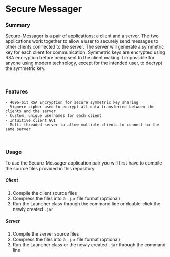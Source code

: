 # Secure Messager

### Summary
Secure-Messager is a pair of applications; a client and a server. The two applications work together to allow a user to securely send messages to other clients connected to the server. The server will generate a symmetric key for each client for communication. Symmetric keys are encrypted using RSA encryption before being sent to the client making it impossible for anyone using modern technology, except for the intended user, to decrypt the symmetric key.

</br>

### Features

	- 4096-bit RSA Encryption for secure symmetric key sharing
	- Vignere cipher used to encrypt all data transferred between the clients and the server
	- Custom, unique usernames for each client
	- Intuitive client GUI
	- Multi-threaded server to allow multiple clients to connect to the same server
	
</br>

### Usage
To use the Secure-Messager application pair you will first have to compile the source files provided in this repository.

##### Client
1. Compile the client source files
2. Compress the files into a `.jar` file format (optional)
3. Run the Launcher class through the command line or double-click the newly created `.jar`

##### Server
1. Compile the server source files
2. Compress the files into a `.jar` file format (optional)
3. Run the Launcher class or the newly created `.jar` through the command line
